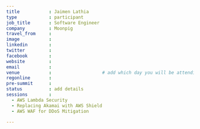 ```yaml
---
title           : Jaimen Lathia
type            : participant
job_title       : Software Engineer
company         : Moonpig
travel_from     :
image           :
linkedin        :
twitter         :
facebook        :
website         :
email           :
venue           :                   # add which day you will be attending: Mon, Tue, Wed, Thu, Fri
regonline       :
pre-summit      :
status          : add details
sessions        : 
  - AWS Lambda Security
  - Replacing Akamai with AWS Shield
  - AWS WAF for DDoS Mitigation

---
```


<!-- put more details about participant here -->
